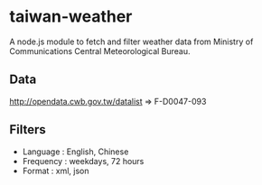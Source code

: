 # taiwan-weather
A node.js module to fetch and filter weather data from Ministry of Communications Central Meteorological Bureau.

## Data
http://opendata.cwb.gov.tw/datalist => F-D0047-093

## Filters
* Language : English, Chinese
* Frequency : weekdays, 72 hours
* Format : xml, json
